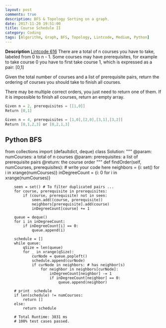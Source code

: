 ```yaml
---
layout: post
comments: true
description: BFS & Topology Sorting on a graph.
date: 2017-11-20 19:51:00
title: Course Schedule II
category: Coding
tags: [Algorithm, Graph, BFS, Topology, Lintcode, Medium, Python]
---
```


**Description**
[Lintcode 616](http://www.lintcode.com/en/problem/course-schedule-ii/)
There are a total of n courses you have to take, labeled from 0 to n - 1.
Some courses may have prerequisites, for example to take course 0 you have to first take course 1, which is expressed as a pair: [0,1]

Given the total number of courses and a list of prerequisite pairs, return the ordering of courses you should take to finish all courses.

There may be multiple correct orders, you just need to return one of them. If it is impossible to finish all courses, return an empty array.
```java
Given n = 2, prerequisites = [[1,0]]
Return [0,1]

Given n = 4, prerequisites = [1,0],[2,0],[3,1],[3,2]]
Return [0,1,2,3] or [0,2,1,3]
```

## Python BFS
from collections import (defaultdict, deque)
class Solution:
    """
    @param: numCourses: a total of n courses
    @param: prerequisites: a list of prerequisite pairs
    @return: the course order
    """
    def findOrder(self, numCourses, prerequisites):
        # write your code here
        neighbors = {i: set() for i in xrange(numCourses)}
        inDegreeCount = {i: 0 for i in xrange(numCourses)}
        
        seen = set() # To filter duplicated pairs ...
        for course, prerequisite in prerequisites:
            if (course, prerequisite) not in seen:
                seen.add((course, prerequisite))
                neighbors[prerequisite].add(course)
                inDegreeCount[course] += 1
        
        queue = deque()
        for i in inDegreeCount:
            if inDegreeCount[i] == 0:
                queue.append(i) 
        
        schedule = []
        while queue:
            qSize = len(queue)
            for _ in xrange(qSize):
                curNode = queue.popleft()
                schedule.append(curNode)
                if curNode in neighbors: # has neighbor(s)
                    for neighbor in neighbors[curNode]:
                        inDegreeCount[neighbor] -= 1
                        if inDegreeCount[neighbor] == 0:
                            queue.append(neighbor)
                        
        # print  schedule       
        if len(schedule) != numCourses:
            return []
        else:
            return schedule
                    
        # Total Runtime: 3831 ms
        # 100% test cases passed.
            
```

